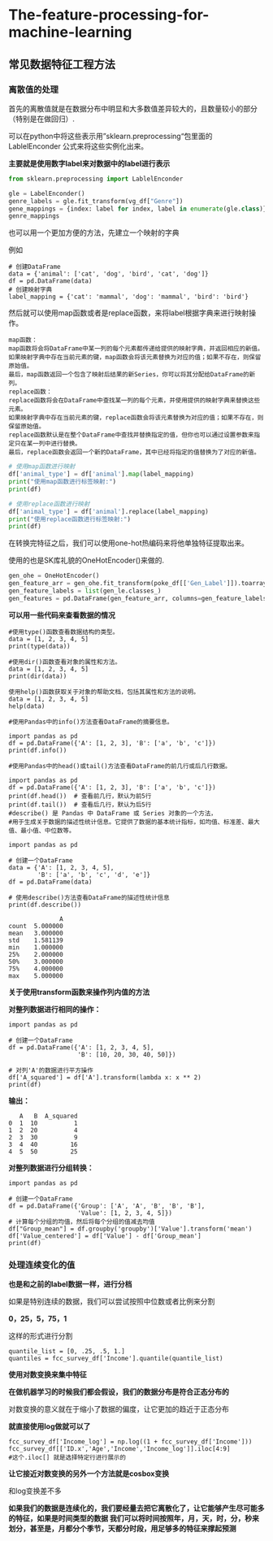 # The-feature-processing-for-machine-learning

## 常见数据特征工程方法
### 离散值的处理


首先的离散值就是在数据分布中明显和大多数值差异较大的，且数量较小的部分（特别是在做回归）.

可以在python中将这些表示用”sklearn.preprocessing“包里面的LablelEnconder 公式来将这些实例化出来。

**主要就是使用数字label来对数据中的label进行表示**

```PYTHON
from sklearn.preprocessing import LablelEnconder

gle = LabelEnconder()
genre_labels = gle.fit_transform(vg_df["Genre"])
gene_mappings = {index: label for index, label in enumerate(gle.class)}
genre_mappings

```

也可以用一个更加方便的方法，先建立一个映射的字典

例如
```
# 创建DataFrame
data = {'animal': ['cat', 'dog', 'bird', 'cat', 'dog']}
df = pd.DataFrame(data)
# 创建映射字典
label_mapping = {'cat': 'mammal', 'dog': 'mammal', 'bird': 'bird'}

```

然后就可以使用map函数或者是replace函数，来将label根据字典来进行映射操作。

```
map函数：
map函数将会将DataFrame中某一列的每个元素都传递给提供的映射字典，并返回相应的新值。
如果映射字典中存在当前元素的键，map函数会将该元素替换为对应的值；如果不存在，则保留原始值。
最后，map函数返回一个包含了映射后结果的新Series，你可以将其分配给DataFrame的新列。
replace函数：
replace函数将会在DataFrame中查找某一列的每个元素，并使用提供的映射字典来替换这些元素。
如果映射字典中存在当前元素的键，replace函数会将该元素替换为对应的值；如果不存在，则保留原始值。
replace函数默认是在整个DataFrame中查找并替换指定的值，但你也可以通过设置参数来指定只在某一列中进行替换。
最后，replace函数会返回一个新的DataFrame，其中已经将指定的值替换为了对应的新值。
```

```PYTHON
# 使用map函数进行映射
df['animal_type'] = df['animal'].map(label_mapping)
print("使用map函数进行标签映射:")
print(df)

# 使用replace函数进行映射
df['animal_type'] = df['animal'].replace(label_mapping)
print("使用replace函数进行标签映射:")
print(df)
```
 
在转换完特征之后，我们可以使用one-hot热编码来将他单独特征提取出来。

使用的也是SK库礼貌的OneHotEncoder()来做的.

```PYTHON
gen_ohe = OneHotEncoder()
gen_feature_arr = gen_ohe.fit_transform(poke_df[['Gen_Label']]).toarray()
gen_feature_labels = list(gen_le.classes_)
gen_features = pd.DataFrame(gen_feature_arr, columns=gen_feature_labels)


```

**可以用一些代码来查看数据的情况**

```
#使用type()函数查看数据结构的类型。
data = [1, 2, 3, 4, 5]
print(type(data))

#使用dir()函数查看对象的属性和方法。
data = [1, 2, 3, 4, 5]
print(dir(data))

使用help()函数获取关于对象的帮助文档，包括其属性和方法的说明。
data = [1, 2, 3, 4, 5]
help(data)

#使用Pandas中的info()方法查看DataFrame的摘要信息。

import pandas as pd
df = pd.DataFrame({'A': [1, 2, 3], 'B': ['a', 'b', 'c']})
print(df.info())

#使用Pandas中的head()或tail()方法查看DataFrame的前几行或后几行数据。

import pandas as pd
df = pd.DataFrame({'A': [1, 2, 3], 'B': ['a', 'b', 'c']})
print(df.head())  # 查看前几行，默认为前5行
print(df.tail())  # 查看后几行，默认为后5行
#describe() 是 Pandas 中 DataFrame 或 Series 对象的一个方法，
#用于生成关于数据的描述性统计信息。它提供了数据的基本统计指标，如均值、标准差、最大值、最小值、中位数等。

import pandas as pd

# 创建一个DataFrame
data = {'A': [1, 2, 3, 4, 5],
        'B': ['a', 'b', 'c', 'd', 'e']}
df = pd.DataFrame(data)

# 使用describe()方法查看DataFrame的描述性统计信息
print(df.describe())

              A
count  5.000000
mean   3.000000
std    1.581139
min    1.000000
25%    2.000000
50%    3.000000
75%    4.000000
max    5.000000

```

**关于使用transform函数来操作列内值的方法**

**对整列数据进行相同的操作：**

```
import pandas as pd

# 创建一个DataFrame
df = pd.DataFrame({'A': [1, 2, 3, 4, 5],
                   'B': [10, 20, 30, 40, 50]})

# 对列'A'的数据进行平方操作
df['A_squared'] = df['A'].transform(lambda x: x ** 2)
print(df)

```

**输出：**

```
   A   B  A_squared
0  1  10          1
1  2  20          4
2  3  30          9
3  4  40         16
4  5  50         25

```

**对整列数据进行分组转换：**

```
import pandas as pd

# 创建一个DataFrame
df = pd.DataFrame({'Group': ['A', 'A', 'B', 'B', 'B'],
                   'Value': [1, 2, 3, 4, 5]})
# 计算每个分组的均值，然后将每个分组的值减去均值
df["Group_mean"] = df.groupby('groupby')['Value'].transform('mean')
df['Value_centered'] = df['Value'] - df['Group_mean']
print(df)

```
### 处理连续变化的值

**也是和之前的label数据一样，进行分档**

如果是特别连续的数据，我们可以尝试按照中位数或者比例来分割

**0，25，5，75，1**

这样的形式进行分割

```
quantile_list = [0, .25, .5, 1.]
quantiles = fcc_survey_df['Income'].quantile(quantile_list)
```

**使用对数变换来集中特征**

**在做机器学习的时候我们都会假设，我们的数据分布是符合正态分布的**

 对数变换的意义就在于缩小了数据的偏度，让它更加的趋近于正态分布

 **就直接使用log做就可以了**

 ```
fcc_survey_df['Income_log'] = np.log((1 + fcc_survey_df['Income']))
fcc_survey_df[['ID.x','Age','Income','Income_log']].iloc[4:9]
#这个.iloc[] 就是选择特定行进行展示的
```

**让它接近对数变换的另外一个方法就是cosbox变换**

和log变换差不多

**如果我们的数据是连续化的，我们要经量去把它离散化了，让它能够产生尽可能多的特征，如果是时间类型的数据
我们可以将时间按照年，月，天，时，分，秒来划分，甚至是，月都分个季节，天都分时段，用足够多的特征来撑起预测**


